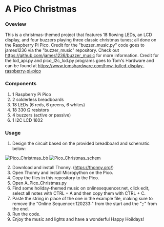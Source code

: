 # A Pico Christmas

### Oveview
This is a christmas-themed project that features 18 flowing LEDs, an LCD display, and four buzzers playing three classic christmas tunes; all done on the Raspberry Pi Pico. Credit for the "buzzer_music.py" code goes to james1236 via the "buzzer_music" repository. Check out https://github.com/james1236/buzzer_music for more information. Credit for the lcd_api.py and pico_l2c_lcd.py programs goes to Tom's Hardware and can be found at https://www.tomshardware.com/how-to/lcd-display-raspberry-pi-pico

### Components
1) 1 Raspberry Pi Pico
2) 2 solderless breadboards
3) 18 LEDs (6 reds, 6 greens, 6 whites)
4) 18 330 Ω resistors
5) 4 buzzers (active or passive)
6) 1 I2C LCD 1602

### Usage
1) Design the circuit based on the provided breadboard and schematic below:
  
![Pico_Christmas_bb](https://user-images.githubusercontent.com/89809703/209020714-17f6809c-ee7f-41de-b96a-2075a4b1517e.jpg)
![Pico_Christmas_schem](https://user-images.githubusercontent.com/89809703/209020722-16d19be7-c813-4b76-9f71-05214e693ade.jpg)

2) Download and install Thonny. (https://thonny.org/)
3) Open Thonny and install Micropython on the Pico. 
4) Copy the files in this repository to the Pico.
5) Open A_Pico_Christmas.py
6) Find some holiday-themed music on onlinesequencer.net, click edit, select all notes with CTRL + A and then copy them with CTRL + C.
7) Paste the string in place of the one in the example file, making sure to remove the "Online Sequencer:120233:" from the start and the ";:" from the end.
8) Run the code.
9) Enjoy the music and lights and have a wonderful Happy Hoildays! 
